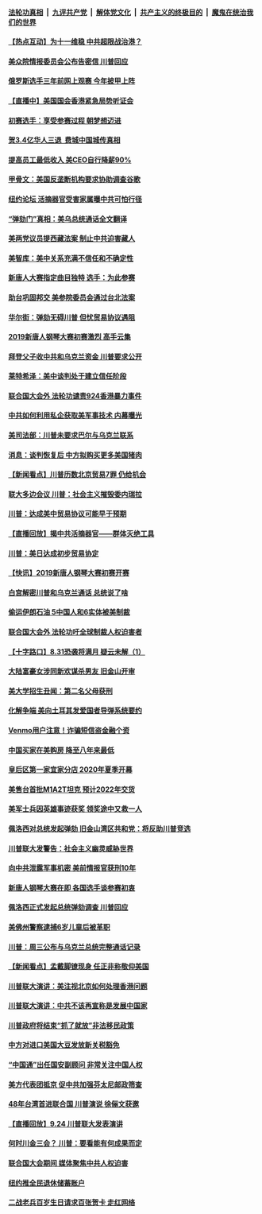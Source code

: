 ####  [法轮功真相](../../../../basic/blob/master/README.md?t=09261826) &nbsp;|&nbsp; [九评共产党](../../../../9ping.md/blob/master/README.md?t=09261826) &nbsp;|&nbsp; [解体党文化](../../../../jtdwh.md/blob/master/README.md?t=09261826)  &nbsp;|&nbsp; [共产主义的终极目的](../../../../gczydzjmd.md/blob/master/README.md?t=09261826) &nbsp;|&nbsp; [魔鬼在统治我们的世界](../../../../mgztzwmdsj.md/blob/master/README.md?t=09261826) 

#### [【热点互动】为十一维稳 中共超限战治港？](../pages/nsc412/n11548605.md?t=09261826) 

#### [美众院情报委员会公布告密信 川普回应](../pages/nsc412/n11548618.md?t=09261826) 

#### [俄罗斯选手三年前网上观赛 今年披甲上阵](../pages/nsc412/n11547532.md?t=09261826) 

#### [【直播中】美国国会香港紧急局势听证会](../pages/nsc412/n11548531.md?t=09261826) 

#### [初赛选手：享受参赛过程 朝梦想迈进](../pages/nsc412/n11547254.md?t=09261826) 

#### [贺3.4亿华人三退  费城中国城传真相](../pages/nsc412/n11548440.md?t=09261826) 

#### [提高员工最低收入 美CEO自行降薪90%](../pages/nsc412/n11548255.md?t=09261826) 

#### [甲骨文：美国反垄断机构要求协助调查谷歌](../pages/nsc412/n11548186.md?t=09261826) 

#### [纽约论坛 活摘器官受害家属曝中共可怕行径](../pages/nsc412/n11547913.md?t=09261826) 

#### [“弹劾门”真相：美乌总统通话全文翻译](../pages/nsc412/n11547303.md?t=09261826) 

#### [美两党议员提西藏法案 制止中共迫害藏人](../pages/nsc412/n11547534.md?t=09261826) 

#### [美智库：美中关系充满不信任和不确定性](../pages/nsc412/n11547137.md?t=09261826) 

#### [新唐人大赛指定曲目独特 选手：为此参赛](../pages/nsc412/n11547070.md?t=09261826) 

#### [助台巩固邦交 美参院委员会通过台北法案](../pages/nsc412/n11547193.md?t=09261826) 

#### [华尔街：弹劾无碍川普 但忧贸易协议遇阻](../pages/nsc412/n11546756.md?t=09261826) 

#### [2019新唐人钢琴大赛初赛激烈 高手云集](../pages/nsc412/n11546997.md?t=09261826) 

#### [拜登父子收中共和乌克兰资金 川普要求公开](../pages/nsc412/n11546823.md?t=09261826) 

#### [莱特希泽：美中谈判处于建立信任阶段](../pages/nsc412/n11546941.md?t=09261826) 

#### [联合国大会外 法轮功谴责924香港暴力事件](../pages/nsc412/n11546920.md?t=09261826) 

#### [中共如何利用私企获取美军事技术 内幕曝光](../pages/nsc412/n11546359.md?t=09261826) 

#### [美司法部：川普未要求巴尔与乌克兰联系](../pages/nsc412/n11546566.md?t=09261826) 

#### [消息：谈判恢复后 中方拟购买更多美国猪肉](../pages/nsc412/n11546432.md?t=09261826) 

#### [【新闻看点】川普历数北京贸易7罪 仍给机会](../pages/nsc412/n11546490.md?t=09261826) 

#### [联大多边会议 川普：社会主义摧毁委内瑞拉](../pages/nsc412/n11546452.md?t=09261826) 

#### [川普：达成美中贸易协议可能早于预期](../pages/nsc412/n11546365.md?t=09261826) 

#### [【直播回放】揭中共活摘器官——群体灭绝工具](../pages/nsc412/n11546311.md?t=09261826) 

#### [川普：美日达成初步贸易协定](../pages/nsc412/n11546385.md?t=09261826) 

#### [【快讯】2019新唐人钢琴大赛初赛开赛](../pages/nsc412/n11546226.md?t=09261826) 

#### [白宫解密川普和乌克兰通话 总统说了啥](../pages/nsc412/n11546306.md?t=09261826) 

#### [偷运伊朗石油 5中国人和6实体被美制裁](../pages/nsc412/n11546177.md?t=09261826) 

#### [联合国大会外 法轮功吁全球制裁人权迫害者](../pages/nsc412/n11545023.md?t=09261826) 

#### [【十字路口】8.31恐袭将满月 疑云未解（1）](../pages/nsc412/n11545826.md?t=09261826) 

#### [大陆富豪女涉同新欢谋杀男友 旧金山开审](../pages/nsc412/n11546015.md?t=09261826) 

#### [美大学招生丑闻：第二名父母获刑](../pages/nsc412/n11545932.md?t=09261826) 

#### [化解争端 美向土耳其发爱国者导弹系统要约](../pages/nsc412/n11545516.md?t=09261826) 

#### [Venmo用户注意！诈骗短信盗金融个资](../pages/nsc412/n11545042.md?t=09261826) 

#### [中国买家在美购房 降至八年来最低](../pages/nsc412/n11545010.md?t=09261826) 

#### [皇后区第一家宜家分店 2020年夏季开幕](../pages/nsc412/n11545039.md?t=09261826) 

#### [美售台首批M1A2T坦克 预计2022年交货](../pages/nsc412/n11545398.md?t=09261826) 

#### [美军士兵因英雄事迹获奖 领奖途中又救一人](../pages/nsc412/n11545163.md?t=09261826) 

#### [佩洛西对总统发起弹劾 旧金山湾区共和党：将反助川普竞选](../pages/nsc412/n11545157.md?t=09261826) 

#### [川普联大发警告：社会主义幽灵威胁世界](../pages/nsc412/n11544847.md?t=09261826) 

#### [向中共泄露军事机密 美前情报官获刑10年](../pages/nsc412/n11544602.md?t=09261826) 

#### [新唐人钢琴大赛在即 各国选手谈参赛初衷](../pages/nsc412/n11544642.md?t=09261826) 

#### [佩洛西正式发起总统弹劾调查 川普回应](../pages/nsc412/n11544526.md?t=09261826) 

#### [美佛州警察逮捕6岁儿童后被革职](../pages/nsc412/n11544348.md?t=09261826) 

#### [川普：周三公布与乌克兰总统完整通话记录](../pages/nsc412/n11543981.md?t=09261826) 

#### [【新闻看点】孟戴脚镣现身 任正非称敬仰美国](../pages/nsc412/n11544091.md?t=09261826) 

#### [川普联大演讲：美注视北京如何处理香港问题](../pages/nsc412/n11544104.md?t=09261826) 

#### [川普联大演讲：中共不该再宣称是发展中国家](../pages/nsc412/n11544133.md?t=09261826) 

#### [川普政府将结束“抓了就放”非法移民政策](../pages/nsc412/n11544040.md?t=09261826) 

#### [中方对进口美国大豆发放新关税豁免](../pages/nsc412/n11544016.md?t=09261826) 

#### [“中国通”出任国安副顾问 非常关注中国人权](../pages/nsc412/n11543992.md?t=09261826) 

#### [美方代表团抵京 促中共加强芬太尼邮政筛查](../pages/nsc412/n11543846.md?t=09261826) 

#### [48年台湾首进联合国 川普演说 徐俪文获邀](../pages/nsc412/n11542514.md?t=09261826) 

#### [【直播回放】9.24 川普联大发表演讲](../pages/nsc412/n11541984.md?t=09261826) 

#### [何时川金三会？ 川普：要看能有何成果而定](../pages/nsc412/n11543143.md?t=09261826) 

#### [联合国大会期间 媒体聚焦中共人权迫害](../pages/nsc412/n11542523.md?t=09261826) 

#### [纽约推全民退休储蓄账户](../pages/nsc412/n11542530.md?t=09261826) 

#### [二战老兵百岁生日请求百张贺卡 走红网络](../pages/nsc412/n11543065.md?t=09261826) 

